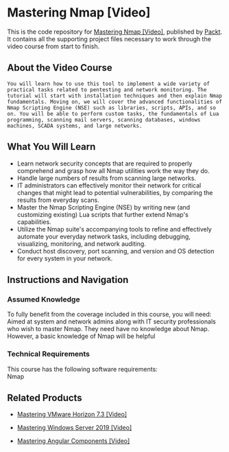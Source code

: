 # Mastering Nmap [Video]
This is the code repository for [Mastering Nmap [Video]](https://www.packtpub.com/networking-and-servers/mastering-nmap-video?utm_source=github&utm_medium=repository&utm_campaign=9781787289581), published by [Packt](https://www.packtpub.com/?utm_source=github). It contains all the supporting project files necessary to work through the video course from start to finish.
## About the Video Course
	You will learn how to use this tool to implement a wide variety of practical tasks related to pentesting and network monitoring. The tutorial will start with installation techniques and then explain Nmap fundamentals. Moving on, we will cover the advanced functionalities of Nmap Scripting Engine (NSE) such as libraries, scripts, APIs, and so on. You will be able to perform custom tasks, the fundamentals of Lua programming, scanning mail servers, scanning databases, windows machines, SCADA systems, and large networks.

<H2>What You Will Learn</H2>
<DIV class=book-info-will-learn-text>
<UL>
<LI>Learn network security concepts that are required to properly comprehend and grasp how all Nmap utilities work the way they do. 
<LI>Handle large numbers of results from scanning large networks. 
<LI>IT administrators can effectively monitor their network for critical changes that might lead to potential vulnerabilities, by comparing the results from everyday scans. 
<LI>Master the Nmap Scripting Engine (NSE) by writing new (and customizing existing) Lua scripts that further extend Nmap's capabilities. 
<LI>Utilize the Nmap suite's accompanying tools to refine and effectively automate your everyday network tasks, including debugging, visualizing, monitoring, and network auditing. 
<LI>Conduct host discovery, port scanning, and version and OS detection for every system in your network. </LI></UL></DIV>

## Instructions and Navigation
### Assumed Knowledge
To fully benefit from the coverage included in this course, you will need:<br/>
Aimed at system and network admins along with IT security professionals who wish to master Nmap. They need have no knowledge about Nmap. However, a basic knowledge of Nmap will be helpful
### Technical Requirements
This course has the following software requirements:<br/>
Nmap

## Related Products
* [Mastering VMware Horizon 7.3 [Video]](https://www.packtpub.com/virtualization-and-cloud/mastering-vmware-horizon-73-video?utm_source=github&utm_medium=repository&utm_campaign=9781789802320)

* [Mastering Windows Server 2019 [Video]](https://www.packtpub.com/networking-and-servers/mastering-windows-server-2019-video?utm_source=github&utm_medium=repository&utm_campaign=9781789958263)

* [Mastering Angular Components [Video]](https://www.packtpub.com/web-development/mastering-angular-components-video?utm_source=github&utm_medium=repository&utm_campaign=9781789805093)

